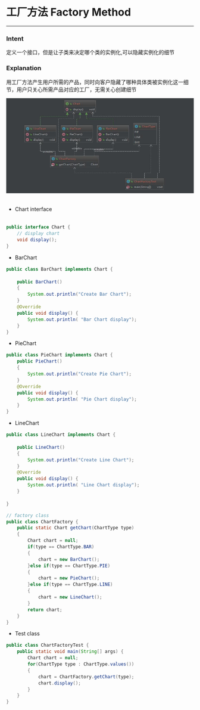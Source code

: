 
# 工厂方法 Factory Method 
___

### Intent

定义一个接口，但是让子类来决定哪个类的实例化,可以隐藏实例化的细节

### Explanation 

用工厂方法产生用户所需的产品，同时向客户隐藏了哪种具体类被实例化这一细节，用户只关心所需产品对应的工厂，无需关心创建细节

<div align="center"> <img src="pics/SimpleFactory.jpg"/> </div><br>

* Chart interface

```java

public interface Chart {
    // display chart
    void display();
}
```
* BarChart
```java
public class BarChart implements Chart {

    public BarChart()
    {
        System.out.println("Create Bar Chart");
    }
    @Override
    public void display() {
        System.out.println( "Bar Chart display");
    }
}

```

*  PieChart 

```java
public class PieChart implements Chart {
    public PieChart()
    {
        System.out.println("Create Pie Chart");
    }
    @Override
    public void display() {
        System.out.println( "Pie Chart display");
    }
}
```
* LineChart

```java
public class LineChart implements Chart {

    public LineChart()
    {
        System.out.println("Create Line Chart");
    }
    @Override
    public void display() {
        System.out.println( "Line Chart display");
    }

}
```

```java
// factory class
public class ChartFactory {
    public static Chart getChart(ChartType type)
    {
        Chart chart = null;
        if(type == ChartType.BAR)
        {
            chart = new BarChart();
        }else if(type == ChartType.PIE)
        {
            chart = new PieChart();
        }else if(type == ChartType.LINE)
        {
            chart = new LineChart();
        }
        return chart;
    }
}
```

* Test class
```java
public class ChartFactoryTest {
    public static void main(String[] args) {
        Chart chart = null;
        for(ChartType type : ChartType.values())
        {
            chart = ChartFactory.getChart(type);
            chart.display();
        }
    }
}
```